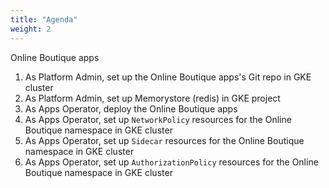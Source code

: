 ```yaml
---
title: "Agenda"
weight: 2
---
```

Online Boutique apps
1. As Platform Admin, set up the Online Boutique apps's Git repo in GKE cluster
1. As Platform Admin, set up Memorystore (redis) in GKE project
1. As Apps Operator, deploy the Online Boutique apps
1. As Apps Operator, set up `NetworkPolicy` resources for the Online Boutique namespace in GKE cluster
1. As Apps Operator, set up `Sidecar` resources for the Online Boutique namespace in GKE cluster
1. As Apps Operator, set up `AuthorizationPolicy` resources for the Online Boutique namespace in GKE cluster